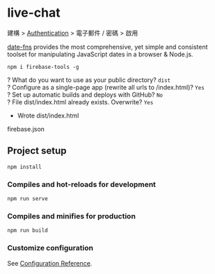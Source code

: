 # live-chat

建構 > [Authentication](https://console.firebase.google.com/u/0/project/vue3-cli/authentication/providers) > 電子郵件 / 密碼 > 啟用

[date-fns](https://www.npmjs.com/package/date-fns) provides the most comprehensive, yet simple and consistent toolset
for manipulating JavaScript dates in a browser & Node.js.

`npm i firebase-tools -g`

? What do you want to use as your public directory? `dist`  
? Configure as a single-page app (rewrite all urls to /index.html)? `Yes`  
? Set up automatic builds and deploys with GitHub? `No`  
? File dist/index.html already exists. Overwrite? `Yes`  
+  Wrote dist/index.html  

firebase.json

## Project setup
```
npm install
```

### Compiles and hot-reloads for development
```
npm run serve
```

### Compiles and minifies for production
```
npm run build
```

### Customize configuration
See [Configuration Reference](https://cli.vuejs.org/config/).
